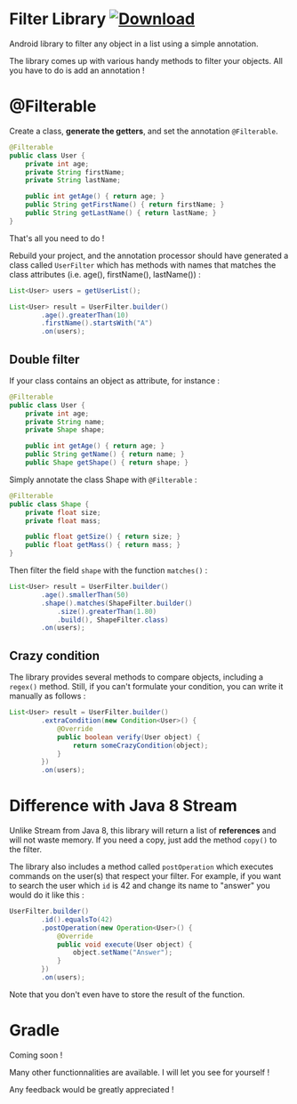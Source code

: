 # Filter Library [ ![Download](https://api.bintray.com/packages/omaflak/maven/filter/images/download.svg) ](https://bintray.com/omaflak/maven/filter/_latestVersion)

Android library to filter any object in a list using a simple annotation.

The library comes up with various handy methods to filter your objects. All you have to do is add an annotation !

# @Filterable

Create a class, **generate the getters**, and set the annotation `@Filterable`.

```Java
@Filterable
public class User {
    private int age;
    private String firstName;
    private String lastName;

    public int getAge() { return age; }
    public String getFirstName() { return firstName; }
    public String getLastName() { return lastName; }
}
```

That's all you need to do !

Rebuild your project, and the annotation processor should have generated a class called `UserFilter` which has methods with names that matches the class attributes (i.e. age(), firstName(), lastName()) :

```Java
List<User> users = getUserList();

List<User> result = UserFilter.builder()
        .age().greaterThan(10)
        .firstName().startsWith("A")
        .on(users);
```

## Double filter

If your class contains an object as attribute, for instance :

```Java
@Filterable
public class User {
    private int age;
    private String name;
    private Shape shape;

    public int getAge() { return age; }
    public String getName() { return name; }
    public Shape getShape() { return shape; }
```

Simply annotate the class Shape with `@Filterable` :

```Java
@Filterable
public class Shape {
    private float size;
    private float mass;

    public float getSize() { return size; }
    public float getMass() { return mass; }
}
```

Then filter the field `shape` with the function `matches()` :

```Java
List<User> result = UserFilter.builder()
        .age().smallerThan(50)
        .shape().matches(ShapeFilter.builder()
            .size().greaterThan(1.80)
            .build(), ShapeFilter.class)
        .on(users);
```

## Crazy condition

The library provides several methods to compare objects, including a `regex()` method. Still, if you can't formulate your condition, you can write it manually as follows :

```Java
List<User> result = UserFilter.builder()
        .extraCondition(new Condition<User>() {
            @Override
            public boolean verify(User object) {
                return someCrazyCondition(object);
            }
        })
        .on(users);
```

 # Difference with Java 8 Stream
 
Unlike Stream from Java 8, this library will return a list of **references** and will not waste memory. If you need a copy, just add the method `copy()` to the filter.
 
The library also includes a method called `postOperation` which executes commands on the user(s) that respect your filter. For example, if you want to search the user which `id` is 42 and change its name to "answer" you would do it like this :

```Java
UserFilter.builder()
        .id().equalsTo(42)
        .postOperation(new Operation<User>() {
            @Override
            public void execute(User object) {
                object.setName("Answer");
            }
        })
        .on(users);
 ```
 Note that you don't even have to store the result of the function.
 
 # Gradle

Coming soon !
 
 Many other functionnalities are available. I will let you see for yourself !
 
 Any feedback would be greatly appreciated !
